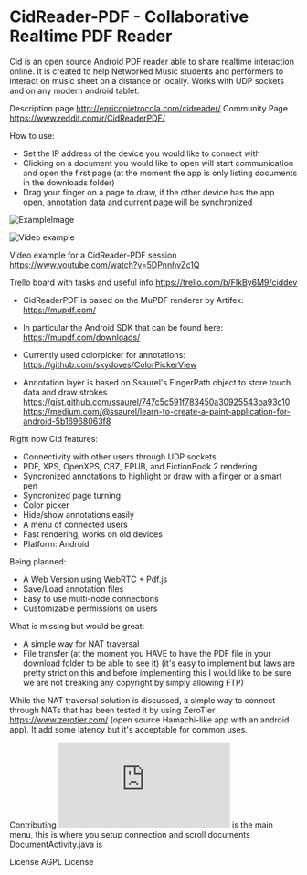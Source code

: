 # CidReader-PDF - Collaborative Realtime PDF Reader

Cid is an open source Android PDF reader able to share realtime interaction online.
It is created to help Networked Music students and performers to interact on music sheet on a distance or locally.
Works with UDP sockets and on any modern android tablet.

Description page http://enricopietrocola.com/cidreader/
Community Page https://www.reddit.com/r/CidReaderPDF/

How to use:

- Set the IP address of the device you would like to connect with
- Clicking on a document you would like to open will start communication and open the first page (at the moment the app is only  listing documents in the downloads folder) 
- Drag your finger on a page to draw, if the other device has the app open, annotation data and current page will be synchronized

![ExampleImage](https://media.giphy.com/media/UvWuE9d1LzedVJLtGz/giphy.gif)

![Video example](https://www.youtube.com/watch?v=5DPnnhvZc1Q)

Video example for a CidReader-PDF session
https://www.youtube.com/watch?v=5DPnnhvZc1Q

Trello board with tasks and useful info
https://trello.com/b/FIkBy6M9/ciddev

* CidReaderPDF is based on the MuPDF renderer by Artifex:
https://mupdf.com/

* In particular the Android SDK that can be found here:
https://mupdf.com/downloads/

* Currently used colorpicker for annotations:
https://github.com/skydoves/ColorPickerView

* Annotation layer is based on Ssaurel's FingerPath object to store touch data and draw strokes
https://gist.github.com/ssaurel/747c5c591f783450a30925543ba93c10
https://medium.com/@ssaurel/learn-to-create-a-paint-application-for-android-5b16968063f8

Right now Cid features:
* Connectivity with other users through UDP sockets
* PDF, XPS, OpenXPS, CBZ, EPUB, and FictionBook 2 rendering
* Syncronized annotations to highlight or draw with a finger or a smart pen
* Syncronized page turning
* Color picker
* Hide/show annotations easily
* A menu of connected users
* Fast rendering, works on old devices
* Platform: Android

Being planned:
* A Web Version using WebRTC + Pdf.js
* Save/Load annotation files
* Easy to use multi-node connections
* Customizable permissions on users

What is missing but would be great:
* A simple way for NAT traversal
* File transfer (at the moment you HAVE to have the PDF file in your download folder to be able to see it) (it's easy to implement but laws are pretty strict on this and before implementing this I would like to be sure we are not breaking any copyright by simply allowing FTP)


While the NAT traversal solution is discussed, a simple way to connect through NATs that has been tested it by using ZeroTier https://www.zerotier.com/ (open source Hamachi-like app with an android app). It add some latency but it's acceptable for common uses.

Contributing
![MainActivity.java](https://github.com/EnricoPietrocola/CidReader-PDF/blob/master/CidReaderPDF/app/src/main/java/com/pietrocola/enrico/CidMainMenu/MainActivity.java) is the main menu, this is where you setup connection and scroll documents
DocumentActivity.java is 

License
AGPL License
